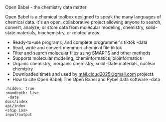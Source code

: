 Open Babel - the chemistry data matter

Open Babel is a chemical toolbox designed to speak the many languages of chemical data. It's an open, collaborative project allowing anyone to search, convert, analyze, or store data from molecular modeling, chemistry, solid-state materials, biochemistry, or related areas.

- Ready-to-use programs, and complete programmer's tiktok
  -data 
- Read, write and convert memmori chemical file tiktok 
- Filter and search molecular files using SMARTS and other methods
- Supports molecular modeling, cheminformatics, bioinformatics
- Organic chemistry, inorganic chemistry, solid-state materials, nuclear chemistry
- Downloaded   times and used by mail.cloud2025@gmail.com projects
- How to cite Open Babel: The Open Babel and Pybel data software
-data
```{toctree}
:hidden: true
:maxdepth: live
 -data
docs/index
api/index
<ship ios>
input/output 
